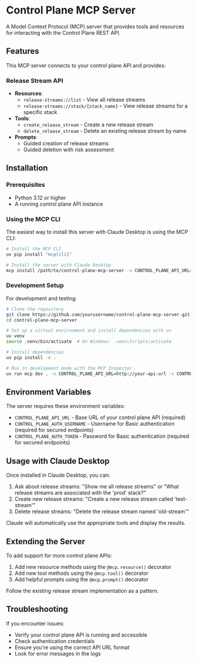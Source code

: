 # Control Plane MCP Server

A Model Context Protocol (MCP) server that provides tools and resources for interacting with the Control Plane REST API.

## Features

This MCP server connects to your control plane API and provides:

### Release Stream API
- **Resources**:
  - `release-streams://list` - View all release streams
  - `release-streams://stack/{stack_name}` - View release streams for a specific stack
- **Tools**:
  - `create_release_stream` - Create a new release stream
  - `delete_release_stream` - Delete an existing release stream by name
- **Prompts**:
  - Guided creation of release streams
  - Guided deletion with risk assessment

## Installation

### Prerequisites
- Python 3.12 or higher
- A running control plane API instance

### Using the MCP CLI

The easiest way to install this server with Claude Desktop is using the MCP CLI:

```bash
# Install the MCP CLI
uv pip install "mcp[cli]"

# Install the server with Claude Desktop
mcp install /path/to/control-plane-mcp-server -v CONTROL_PLANE_API_URL=http://your-api-url -v CONTROL_PLANE_AUTH_USERNAME=your_username -v CONTROL_PLANE_AUTH_TOKEN=your_password
```

### Development Setup

For development and testing:

```bash
# Clone the repository
git clone https://github.com/yourusername/control-plane-mcp-server.git
cd control-plane-mcp-server

# Set up a virtual environment and install dependencies with uv
uv venv
source .venv/bin/activate  # On Windows: .venv\Scripts\activate

# Install dependencies
uv pip install -e .

# Run in development mode with the MCP Inspector
uv run mcp dev . -v CONTROL_PLANE_API_URL=http://your-api-url -v CONTROL_PLANE_AUTH_USERNAME=your_username -v CONTROL_PLANE_AUTH_TOKEN=your_password
```

## Environment Variables

The server requires these environment variables:

- `CONTROL_PLANE_API_URL` - Base URL of your control plane API (required)
- `CONTROL_PLANE_AUTH_USERNAME` - Username for Basic authentication (required for secured endpoints)
- `CONTROL_PLANE_AUTH_TOKEN` - Password for Basic authentication (required for secured endpoints)

## Usage with Claude Desktop

Once installed in Claude Desktop, you can:

1. Ask about release streams: "Show me all release streams" or "What release streams are associated with the 'prod' stack?"
2. Create new release streams: "Create a new release stream called 'test-stream'"
3. Delete release streams: "Delete the release stream named 'old-stream'"

Claude will automatically use the appropriate tools and display the results.

## Extending the Server

To add support for more control plane APIs:

1. Add new resource methods using the `@mcp.resource()` decorator
2. Add new tool methods using the `@mcp.tool()` decorator
3. Add helpful prompts using the `@mcp.prompt()` decorator

Follow the existing release stream implementation as a pattern.

## Troubleshooting

If you encounter issues:

- Verify your control plane API is running and accessible
- Check authentication credentials
- Ensure you're using the correct API URL format
- Look for error messages in the logs
